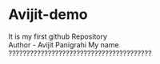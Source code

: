 # Avijit-demo
It is my first github Repository
<br>
Author - Avijit Panigrahi
My name ????????????????????????????????????????
